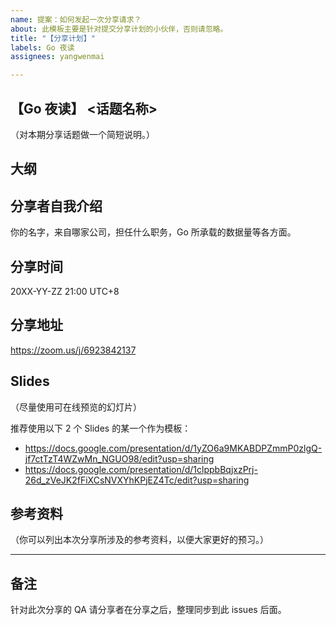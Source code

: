 ```yaml
---
name: 提案：如何发起一次分享请求？
about: 此模板主要是针对提交分享计划的小伙伴，否则请忽略。
title: "【分享计划】"
labels: Go 夜读
assignees: yangwenmai

---
```


## 【Go 夜读】 <话题名称>

（对本期分享话题做一个简短说明。）

## 大纲

## 分享者自我介绍

你的名字，来自哪家公司，担任什么职务，Go 所承载的数据量等各方面。

## 分享时间

20XX-YY-ZZ 21:00 UTC+8

## 分享地址

https://zoom.us/j/6923842137

## Slides

（尽量使用可在线预览的幻灯片）

推荐使用以下 2 个 Slides 的某一个作为模板：

- https://docs.google.com/presentation/d/1yZO6a9MKABDPZmmP0zlgQ-jf7ctTzT4WZwMn_NGUO98/edit?usp=sharing
- https://docs.google.com/presentation/d/1clppbBqjxzPrj-26d_zVeJK2fFiXCsNVXYhKPjEZ4Tc/edit?usp=sharing

## 参考资料

（你可以列出本次分享所涉及的参考资料，以便大家更好的预习。）

----

## 备注

针对此次分享的 QA 请分享者在分享之后，整理同步到此 issues 后面。
